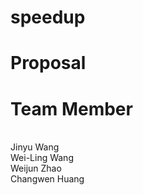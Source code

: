 # speedup
# Proposal 


# Team Member
<br/>Jinyu Wang
<br/>Wei-Ling Wang
<br/>Weijun Zhao
<br/>Changwen Huang
